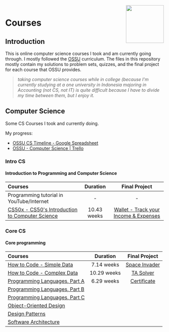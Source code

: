 <img src="https://img.icons8.com/color/480/null/code-folder.png" align="right" width="120px"/>

# Courses

## Introduction

This is online computer science courses I took and am currently going through. I mostly followed the [OSSU](https://github.com/ossu/computer-science) curriculum. The files in this repository mostly contain my solutions to problem sets, quizzes, and the final project for each course that OSSU provides.

> *taking computer science courses while in college (because I'm  currently studying at a one university in Indonesia majoring in Accounting (not CS, not IT) is quite difficult because I have to divide my time between them, but I enjoy it.*

## Computer Science

Some CS Courses I took and currently doing.

My progress:

- [OSSU CS Timeline - Google Spreadsheet](https://docs.google.com/spreadsheets/d/1w45IvRvgfUtbaNuHanKa2BeP8pjcueBCVTOZKnvo4QU/edit?usp=sharing)
- [OSSU - Computer Science | Trello](https://trello.com/b/AJEUSOVK)

### Intro CS

#### Introduction to Programming and Computer Science

Courses | Duration | Final Project
:-- | :--: | :--:
Programming tutorial in YouTube/Internet | - | -
[CS50x - CS50's Introduction to Computer Science](https://cs50.harvard.edu/x/2022/) | 10.43 weeks | [Wallet - Track your Income & Expenses](https://github.com/hasferrr/wallet)

### Core CS

#### Core programming

Courses | Duration | Final Project
:-- | :--: | :--:
[How to Code - Simple Data](https://www.edx.org/course/how-to-code-simple-data) | 7.14 weeks | [Space Invader](2_Core_CS/1_HowToCodeSimple/Final_Project)
[How to Code - Complex Data](https://www.edx.org/course/how-to-code-complex-data) | 10.29 weeks | [TA Solver](2_Core_CS/2_HowToCodeComplex/Final_Project)
[Programming Languages, Part A](https://www.coursera.org/learn/programming-languages) | 6.29 weeks | [Certificate](https://www.coursera.org/account/accomplishments/certificate/Y9LAEKAMR8J5)
[Programming Languages, Part B](https://www.coursera.org/learn/programming-languages-part-b) |
[Programming Languages, Part C](https://www.coursera.org/learn/programming-languages-part-c) |
[Object-Oriented Design](https://www.coursera.org/learn/object-oriented-design) |
[Design Patterns](https://www.coursera.org/learn/design-patterns) |
[Software Architecture](https://www.coursera.org/learn/software-architecture) |
